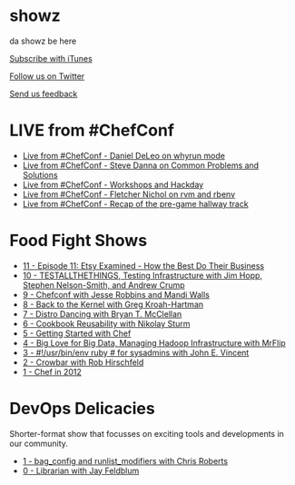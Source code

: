showz
=====

da showz be here

[Subscribe with iTunes](http://itunes.apple.com/us/podcast/the-food-fight-show/id495577922#)

[Follow us on Twitter](https://twitter.com/#!/foodfightshow)

[Send us feedback](mailto:info@foodfightshow.org)

LIVE from #ChefConf
==================

* [Live from #ChefConf - Daniel DeLeo on whyrun mode](http://www.foodfightshow.org/2012/05/chefconf-update-5-daniel-deleo-on.html)
* [Live from #ChefConf - Steve Danna on Common Problems and Solutions](http://www.foodfightshow.org/2012/05/chefconf-update-4-steve-danna-on-common.html)
* [Live from #ChefConf - Workshops and Hackday](http://www.foodfightshow.org/2012/05/chefconf-update-3-workshops-hackday.html)
* [Live from #ChefConf - Fletcher Nichol on rvm and rbenv](http://www.foodfightshow.org/2012/05/live-from-chefconf-1-fletcher-nichol-on.html)
* [Live from #ChefConf - Recap of the pre-game hallway track](http://www.foodfightshow.org/2012/05/live-from-chefconf-0.html)

Food Fight Shows
=================

* [11 - Episode 11: Etsy Examined - How the Best Do Their Business](http://www.foodfightshow.org/2012/05/episode-11-etsy-examined-how-best-do.html)
* [10 - TESTALLTHETHINGS, Testing Infrastructure with Jim Hopp, Stephen Nelson-Smith, and Andrew Crump](http://www.foodfightshow.org/2012/04/episode-10-testallthethings-testing.html)
* [9 - Chefconf with Jesse Robbins and Mandi Walls](http://www.foodfightshow.org/2012/04/episode-9-chefconf-with-jesse-robbins.html)
* [8 - Back to the Kernel with Greg Kroah-Hartman](http://www.foodfightshow.org/2012/04/episode-8-back-to-kernel-with-greg.html)
* [7 - Distro Dancing with Bryan T. McClellan](http://www.foodfightshow.org/2012/03/episode-7-distro-dancing-with-brian-t.html)
* [6 - Cookbook Reusability with Nikolay Sturm](http://www.foodfightshow.org/2012/03/episode-6-cookbook-reusability-with.html)
* [5 - Getting Started with Chef](http://www.foodfightshow.org/2012/03/episode-5-getting-started-with-chef.html)
* [4 - Big Love for Big Data, Managing Hadoop Infrastructure with MrFlip](http://www.foodfightshow.org/2012/02/episode-4-big-love-for-big-data.html)
* [3 - #!/usr/bin/env ruby # for sysadmins with John E. Vincent](http://www.foodfightshow.org/2012/02/episode-3-usrbinruby-for-sysadmins-with.html)
* [2 - Crowbar with Rob Hirschfeld](http://www.foodfightshow.org/2012/01/episode-2-crowbar.html)
* [1 - Chef in 2012](http://www.foodfightshow.org/2012/01/episode-1-chef-in-2012.html)


DevOps Delicacies
=================

Shorter-format show that focusses on exciting tools and developments in our community.

* [1 - bag_config and runlist_modifiers with Chris Roberts](http://www.foodfightshow.org/2012/05/devops-delicacy-1-bagconfig-and.html)
* [0 - Librarian with Jay Feldblum](http://www.foodfightshow.org/2012/04/devops-delicacy-0-librarian-with-jay.html)
